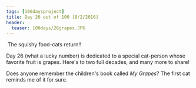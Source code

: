```yaml
---
tags: [100daysproject]
title: Day 26 out of 100 [8/2/2016]
header:
  teaser: 100days/26grapes.JPG
---
```


<img src="{{ site.url }}{{ site.baseurl }}/images/100days/26grapes.JPG" alt="">
The squishy food-cats return!!  

Day 26 (what a lucky number) is dedicated to a special cat-person whose favorite fruit is grapes.  Here's to two full decades, and many more to share!

Does anyone remember the children's book called <i>My Grapes</i>?  The first cat reminds me of it for sure.
